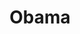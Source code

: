 ---
pid: mx194
title: Obama
location_transcription: Park, MX
coordinates: "[-75.2276161, 39.9526633]"
zipcode: '19319'
gen_neighborhood: 
neighborhood: 
outside_phl: 'Cheyney PA '
age: '12'
age_range: 6-13
instagram: 
image_file_name: mx_193.jpg
proposal_transcription: 
topic: Person,Politics
topic_summary: 0, 0
type: Other No Form
keywords_other: 
credit: 
image_labels: White house
twitter: 
facebook: 
permalink: "/monuments/mx194/"
layout: item-page
---